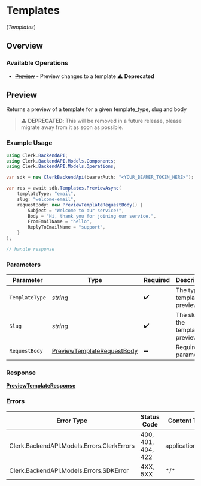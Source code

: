# Templates
(*Templates*)

## Overview

### Available Operations

* [~~Preview~~](#preview) - Preview changes to a template :warning: **Deprecated**

## ~~Preview~~

Returns a preview of a template for a given template_type, slug and body

> :warning: **DEPRECATED**: This will be removed in a future release, please migrate away from it as soon as possible.

### Example Usage

```csharp
using Clerk.BackendAPI;
using Clerk.BackendAPI.Models.Components;
using Clerk.BackendAPI.Models.Operations;

var sdk = new ClerkBackendApi(bearerAuth: "<YOUR_BEARER_TOKEN_HERE>");

var res = await sdk.Templates.PreviewAsync(
    templateType: "email",
    slug: "welcome-email",
    requestBody: new PreviewTemplateRequestBody() {
        Subject = "Welcome to our service!",
        Body = "Hi, thank you for joining our service.",
        FromEmailName = "hello",
        ReplyToEmailName = "support",
    }
);

// handle response
```

### Parameters

| Parameter                                                                           | Type                                                                                | Required                                                                            | Description                                                                         | Example                                                                             |
| ----------------------------------------------------------------------------------- | ----------------------------------------------------------------------------------- | ----------------------------------------------------------------------------------- | ----------------------------------------------------------------------------------- | ----------------------------------------------------------------------------------- |
| `TemplateType`                                                                      | *string*                                                                            | :heavy_check_mark:                                                                  | The type of template to preview                                                     | email                                                                               |
| `Slug`                                                                              | *string*                                                                            | :heavy_check_mark:                                                                  | The slug of the template to preview                                                 | welcome-email                                                                       |
| `RequestBody`                                                                       | [PreviewTemplateRequestBody](../../Models/Operations/PreviewTemplateRequestBody.md) | :heavy_minus_sign:                                                                  | Required parameters                                                                 |                                                                                     |

### Response

**[PreviewTemplateResponse](../../Models/Operations/PreviewTemplateResponse.md)**

### Errors

| Error Type                                 | Status Code                                | Content Type                               |
| ------------------------------------------ | ------------------------------------------ | ------------------------------------------ |
| Clerk.BackendAPI.Models.Errors.ClerkErrors | 400, 401, 404, 422                         | application/json                           |
| Clerk.BackendAPI.Models.Errors.SDKError    | 4XX, 5XX                                   | \*/\*                                      |